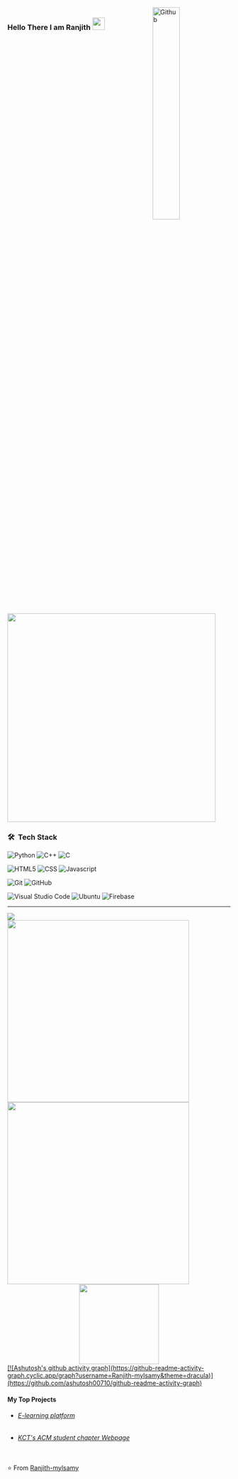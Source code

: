 <img width="35%" align="right" alt="Github" border-radius="0.5rem" src="https://cdn.dribbble.com/users/1162077/screenshots/5403918/focus-animation.gif" /> 
<h3 align="left">
  Hello There I am Ranjith
  <img src="https://media.giphy.com/media/hvRJCLFzcasrR4ia7z/giphy.gif" width="28">
</h3>
&nbsp;

<img width='470px' align='center' src='https://readme-typing-svg.herokuapp.com?color=%2336BCF7&size=21&lines=%F0%9F%92%BBLearning+Full+stack+Web+development;and+Solidity;An+Aspiring+Developer%F0%9F%91%A8%E2%80%8D%F0%9F%92%BB;Believer+of+Decentralized+Web+%E2%9C%8C%EF%B8%8F'>


<h3> 🛠 &nbsp;Tech Stack</h3>

  ![Python](https://img.shields.io/badge/Python-3776AB?style=for-the-badge&logo=python&logoColor=white)
  ![C++](https://img.shields.io/badge/C%2B%2B-00599C?style=for-the-badge&logo=c%2B%2B&logoColor=white)
  ![C](https://img.shields.io/badge/-C-blue?style=for-the-badge&logoColor=white)

  ![HTML5](https://img.shields.io/badge/HTML5-E34F26?style=for-the-badge&logo=html5&logoColor=white)
  ![CSS](https://img.shields.io/badge/CSS-239120?&style=for-the-badge&logo=css3&logoColor=white)
  ![Javascript](https://img.shields.io/badge/JavaScript-F7DF1E?style=for-the-badge&logo=javascript&logoColor=black)

  ![Git](https://img.shields.io/badge/Git-F05032?style=for-the-badge&logo=git&logoColor=white)
  ![GitHub](https://img.shields.io/badge/GitHub-6666FF?style=for-the-badge&logo=github&logoColor=white)

  ![Visual Studio Code](https://img.shields.io/badge/Visual_Studio_Code-0078D4?style=for-the-badge&logo=visual%20studio%20code&logoColor=white)
  ![Ubuntu](https://img.shields.io/badge/Ubuntu-E95420?style=for-the-badge&logo=ubuntu&logoColor=white)
  ![Firebase](https://img.shields.io/badge/firebase-ffca28?style=for-the-badge&logo=firebase&logoColor=black)
<br/>
<hr>
<img src="https://komarev.com/ghpvc/?username=Ranjith-mylsamy&style=plastic alt="Ranjith-mylsamy" />
 <br/>
<a href="https://github.com/Ranjith-mylsamy">
  <img src="https://github-readme-streak-stats.herokuapp.com?user=Ranjith-mylsamy&theme=holi-theme&hide_border=true&date_format=M%20j%5B%2C%20Y%5D&fire=DD2727&count_private=true" width="410em"/>
  <img width="410em" src="https://github-readme-stats.vercel.app/api/top-langs/?username=Ranjith-mylsamy&theme=react&layout=compact&hide=scss,handlebars,shell,ruby,php&hide_border=true&count_private=true"/>
  <div align="center"><img height="180em" src="https://github-readme-stats.vercel.app/api?username=Ranjith-mylsamy&theme=react&show_icons=true&hide_border=true&count_private=true"/></div>
  [![Ashutosh's github activity graph](https://github-readme-activity-graph.cyclic.app/graph?username=Ranjith-mylsamy&theme=dracula)](https://github.com/ashutosh00710/github-readme-activity-graph)

</a>
<br/>
<h4>My Top Projects</h4>
<ul>
  <li><h6><a href="https://e-learning-platform-f5d7c.web.app/">E-learning platform</a></h6></li>
  <li><h6><a href="https://acm.kct.ac.in/index.html">KCT's ACM student chapter Webpage</a></h6></li>
 </ul>
<br>
⭐️ From <a href="https://github.com/Ranjith-mylsamy">Ranjith-mylsamy</a>
